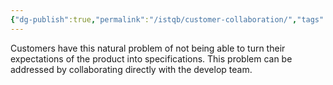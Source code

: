```yaml
---
{"dg-publish":true,"permalink":"/istqb/customer-collaboration/","tags":["#agile","#customer","agile-tester"]}
---
```


Customers have this natural problem of not being able to turn their expectations of the product into specifications. 
This problem can be addressed by collaborating directly with the develop team.
